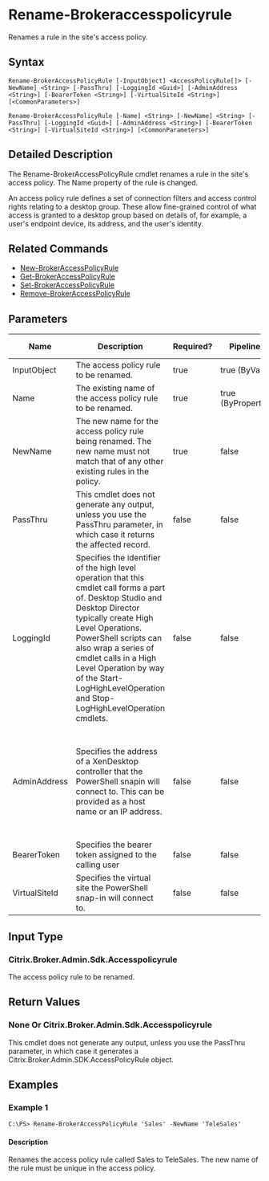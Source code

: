 ﻿
# Rename-Brokeraccesspolicyrule
Renames a rule in the site's access policy.
## Syntax
```
Rename-BrokerAccessPolicyRule [-InputObject] <AccessPolicyRule[]> [-NewName] <String> [-PassThru] [-LoggingId <Guid>] [-AdminAddress <String>] [-BearerToken <String>] [-VirtualSiteId <String>] [<CommonParameters>]

Rename-BrokerAccessPolicyRule [-Name] <String> [-NewName] <String> [-PassThru] [-LoggingId <Guid>] [-AdminAddress <String>] [-BearerToken <String>] [-VirtualSiteId <String>] [<CommonParameters>]
```
## Detailed Description
The Rename-BrokerAccessPolicyRule cmdlet renames a rule in the site's access policy. The Name property of the rule is changed.

An access policy rule defines a set of connection filters and access control rights relating to a desktop group. These allow fine-grained control of what access is granted to a desktop group based on details of, for example, a user's endpoint device, its address, and the user's identity.


## Related Commands

* [New-BrokerAccessPolicyRule](../New-BrokerAccessPolicyRule/)
* [Get-BrokerAccessPolicyRule](../Get-BrokerAccessPolicyRule/)
* [Set-BrokerAccessPolicyRule](../Set-BrokerAccessPolicyRule/)
* [Remove-BrokerAccessPolicyRule](../Remove-BrokerAccessPolicyRule/)
## Parameters
| Name   | Description | Required? | Pipeline Input | Default Value |
| --- | --- | --- | --- | --- |
| InputObject | The access policy rule to be renamed. | true | true (ByValue) |  |
| Name | The existing name of the access policy rule to be renamed. | true | true (ByPropertyName) |  |
| NewName | The new name for the access policy rule being renamed. The new name must not match that of any other existing rules in the policy. | true | false |  |
| PassThru | This cmdlet does not generate any output, unless you use the PassThru parameter, in which case it returns the affected record. | false | false | False |
| LoggingId | Specifies the identifier of the high level operation that this cmdlet call forms a part of. Desktop Studio and Desktop Director typically create High Level Operations. PowerShell scripts can also wrap a series of cmdlet calls in a High Level Operation by way of the Start-LogHighLevelOperation and Stop-LogHighLevelOperation cmdlets. | false | false |  |
| AdminAddress | Specifies the address of a XenDesktop controller that the PowerShell snapin will connect to. This can be provided as a host name or an IP address. | false | false | Localhost. Once a value is provided by any cmdlet, this value will become the default. |
| BearerToken | Specifies the bearer token assigned to the calling user | false | false |  |
| VirtualSiteId | Specifies the virtual site the PowerShell snap-in will connect to. | false | false |  |

## Input Type

### Citrix.Broker.Admin.Sdk.Accesspolicyrule
The access policy rule to be renamed.
## Return Values

### None Or Citrix.Broker.Admin.Sdk.Accesspolicyrule
This cmdlet does not generate any output, unless you use the PassThru parameter, in which case it generates a Citrix.Broker.Admin.SDK.AccessPolicyRule object.
## Examples

### Example 1
```
C:\PS> Rename-BrokerAccessPolicyRule 'Sales' -NewName 'TeleSales'
```
#### Description
Renames the access policy rule called Sales to TeleSales. The new name of the rule must be unique in the access policy.

